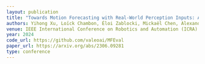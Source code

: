 ```yaml
---
layout: publication
title: "Towards Motion Forecasting with Real-World Perception Inputs: Are End-to-End Approaches Competitive?" 
authors: Yihong Xu, Loïck Chambon, Éloi Zablocki, Mickaël Chen, Alexandre Alahi, Matthieu Cord, Patrick Pérez
venue: IEEE International Conference on Robotics and Automation (ICRA)
year: 2024
code_url: https://github.com/valeoai/MFEval
paper_url: https://arxiv.org/abs/2306.09281
type: conference
---
```

